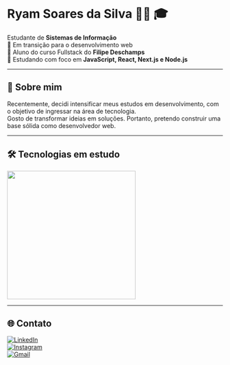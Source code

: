 # Ryam Soares da Silva 👨‍💻 🎓  
Estudante de **Sistemas de Informação**  
🚀 Em transição para o desenvolvimento web  
📖 Aluno do curso Fullstack do **Filipe Deschamps**  
🧠 Estudando com foco em **JavaScript, React, Next.js e Node.js**

---

## 🚀 Sobre mim

Recentemente, decidi intensificar meus estudos em desenvolvimento, com o objetivo de ingressar na área de tecnologia.  
Gosto de transformar ideias em soluções. Portanto, pretendo construir uma base sólida como desenvolvedor web.

---

## 🛠️ Tecnologias em estudo

<img src="https://skillicons.dev/icons?i=js,react,nextjs,nodejs,git&theme=light" width="300" />

---

## 🌐 Contato

[![LinkedIn](https://img.shields.io/badge/LinkedIn-blue?style=flat-square&logo=linkedin)](https://www.linkedin.com/in/ryam-s-da-silva-594220252)  
[![Instagram](https://img.shields.io/badge/@rsoarees_400-E4405F?style=flat-square&logo=instagram&logoColor=white)](https://www.instagram.com/rsoarees_400)  
[![Gmail](https://img.shields.io/badge/ryam.s.silva@gmail.com-D14836?style=flat-square&logo=gmail&logoColor=white)](mailto:ryam.s.silva@gmail.com)
